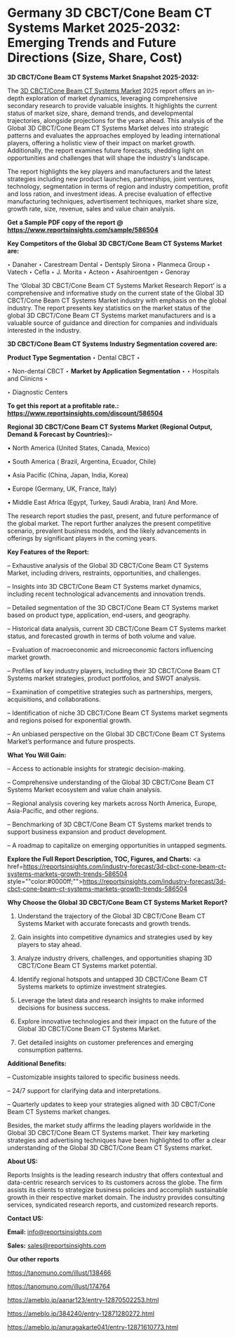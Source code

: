 # Germany 3D CBCT/Cone Beam CT Systems Market 2025-2032: Emerging Trends and Future Directions (Size, Share, Cost)

<strong>3D CBCT/Cone Beam CT Systems Market Snapshot 2025-2032:</strong>

The <a href=https://www.reportsinsights.com/sample/586504>3D CBCT/Cone Beam CT Systems Market</a> 2025 report offers an in-depth exploration of market dynamics, leveraging comprehensive secondary research to provide valuable insights. It highlights the current status of market size, share, demand trends, and developmental trajectories, alongside projections for the years ahead. This analysis of the Global 3D CBCT/Cone Beam CT Systems Market delves into strategic patterns and evaluates the approaches employed by leading international players, offering a holistic view of their impact on market growth. Additionally, the report examines future forecasts, shedding light on opportunities and challenges that will shape the industry's landscape.

The report highlights the key players and manufacturers and the latest strategies including new product launches, partnerships, joint ventures, technology, segmentation in terms of region and industry competition, profit and loss ration, and investment ideas. A precise evaluation of effective manufacturing techniques, advertisement techniques, market share size, growth rate, size, revenue, sales and value chain analysis.

<strong>Get a Sample PDF copy of the report @ <a href=https://www.reportsinsights.com/sample/586504 style=color:#0000ff;>https://www.reportsinsights.com/sample/586504</a></strong>

<strong>Key Competitors of the Global 3D CBCT/Cone Beam CT Systems Market are:</strong>

‣ Danaher
‣ Carestream Dental
‣ Dentsply Sirona
‣ Planmeca Group
‣ Vatech
‣ Cefla
‣ J. Morita
‣ Acteon
‣ Asahiroentgen
‣ Genoray

The ‘Global 3D CBCT/Cone Beam CT Systems Market Research Report’ is a comprehensive and informative study on the current state of the Global 3D CBCT/Cone Beam CT Systems Market industry with emphasis on the global industry. The report presents key statistics on the market status of the global 3D CBCT/Cone Beam CT Systems market manufacturers and is a valuable source of guidance and direction for companies and individuals interested in the industry.

<strong>3D CBCT/Cone Beam CT Systems Industry Segmentation covered are:</strong>

<strong>Product Type Segmentation</strong>
‣
Dental CBCT
‣ 

‣ Non-dental CBCT
‣ 
<strong>Market by Application Segmentation</strong>
‣
‣  Hospitals and Clinicns
‣ 

‣ Diagnostic Centers

<strong>To get this report at a profitable rate.: <a href=https://www.reportsinsights.com/discount/586504 style=color:#0000ff;>https://www.reportsinsights.com/discount/586504</a></strong>

<strong>Regional 3D CBCT/Cone Beam CT Systems Market (Regional Output, Demand &amp; Forecast by Countries):-</strong>

• North America (United States, Canada, Mexico)

• South America ( Brazil, Argentina, Ecuador, Chile)

• Asia Pacific (China, Japan, India, Korea)

• Europe (Germany, UK, France, Italy)

• Middle East Africa (Egypt, Turkey, Saudi Arabia, Iran) And More.

The research report studies the past, present, and future performance of the global market. The report further analyzes the present competitive scenario, prevalent business models, and the likely advancements in offerings by significant players in the coming years.

<strong>Key Features of the Report:</strong>

– Exhaustive analysis of the Global 3D CBCT/Cone Beam CT Systems Market, including drivers, restraints, opportunities, and challenges.

– Insights into 3D CBCT/Cone Beam CT Systems market dynamics, including recent technological advancements and innovation trends.

– Detailed segmentation of the 3D CBCT/Cone Beam CT Systems market based on product type, application, end-users, and geography.

– Historical data analysis, current 3D CBCT/Cone Beam CT Systems market status, and forecasted growth in terms of both volume and value.

– Evaluation of macroeconomic and microeconomic factors influencing market growth.

– Profiles of key industry players, including their 3D CBCT/Cone Beam CT Systems market strategies, product portfolios, and SWOT analysis.

– Examination of competitive strategies such as partnerships, mergers, acquisitions, and collaborations.

– Identification of niche 3D CBCT/Cone Beam CT Systems market segments and regions poised for exponential growth.

– An unbiased perspective on the Global 3D CBCT/Cone Beam CT Systems Market’s performance and future prospects.

<strong>What You Will Gain:</strong>

– Access to actionable insights for strategic decision-making.

– Comprehensive understanding of the Global 3D CBCT/Cone Beam CT Systems Market ecosystem and value chain analysis.

– Regional analysis covering key markets across North America, Europe, Asia-Pacific, and other regions.

– Benchmarking of 3D CBCT/Cone Beam CT Systems market trends to support business expansion and product development.

– A roadmap to capitalize on emerging opportunities in untapped segments.

<strong>Explore the Full Report Description, TOC, Figures, and Charts:</strong>
<a href=https://reportsinsights.com/industry-forecast/3d-cbct-cone-beam-ct-systems-markets-growth-trends-586504 style=""color:#0000ff;"">https://reportsinsights.com/industry-forecast/3d-cbct-cone-beam-ct-systems-markets-growth-trends-586504</a>

<strong>Why Choose the Global 3D CBCT/Cone Beam CT Systems Market Report?</strong>

1. Understand the trajectory of the Global 3D CBCT/Cone Beam CT Systems Market with accurate forecasts and growth trends.

2. Gain insights into competitive dynamics and strategies used by key players to stay ahead.

3. Analyze industry drivers, challenges, and opportunities shaping 3D CBCT/Cone Beam CT Systems market potential.

4. Identify regional hotspots and untapped 3D CBCT/Cone Beam CT Systems markets to optimize investment strategies.

5. Leverage the latest data and research insights to make informed decisions for business success.

6. Explore innovative technologies and their impact on the future of the Global 3D CBCT/Cone Beam CT Systems Market.

7. Get detailed insights on customer preferences and emerging consumption patterns.

<strong>Additional Benefits:</strong>

– Customizable insights tailored to specific business needs.

– 24/7 support for clarifying data and interpretations.

– Quarterly updates to keep your strategies aligned with 3D CBCT/Cone Beam CT Systems market changes.

Besides, the market study affirms the leading players worldwide in the Global 3D CBCT/Cone Beam CT Systems market. Their key marketing strategies and advertising techniques have been highlighted to offer a clear understanding of the Global 3D CBCT/Cone Beam CT Systems market.

<strong><strong>About US</strong>:</strong>

Reports Insights is the leading research industry that offers contextual and data-centric research services to its customers across the globe. The firm assists its clients to strategize business policies and accomplish sustainable growth in their respective market domain. The industry provides consulting services, syndicated research reports, and customized research reports.

<strong>Contact US:</strong>

<p class=><b>Email:</b> <a href=mailto:info@reportsinsights.com>info@reportsinsights.com</a></p>
<p class=><b>Sales:</b> <a href=mailto:sales@reportsinsights.com>sales@reportsinsights.com</a></p>

<strong>Our other reports</strong>

<a href=https://tanomuno.com/illust/138466>https://tanomuno.com/illust/138466</a>

<a href=https://tanomuno.com/illust/174764>https://tanomuno.com/illust/174764</a>

<a href=https://ameblo.jp/aanar123/entry-12870502253.html>https://ameblo.jp/aanar123/entry-12870502253.html</a>

<a href=https://ameblo.jp/384240/entry-12871280272.html>https://ameblo.jp/384240/entry-12871280272.html</a>

<a href=https://ameblo.jp/anuragakarte041/entry-12871610773.html>https://ameblo.jp/anuragakarte041/entry-12871610773.html</a>
